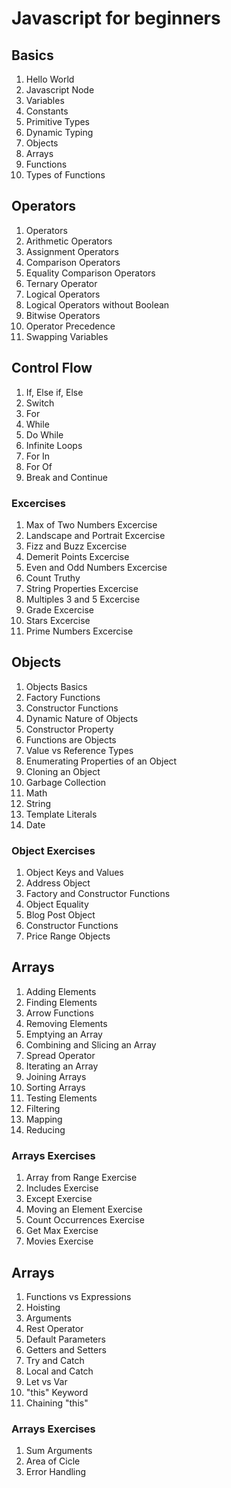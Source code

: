 # Javascript for beginners

## Basics
1. Hello World
2. Javascript Node
3. Variables
4. Constants
5. Primitive Types
6. Dynamic Typing
7. Objects
8. Arrays
9. Functions
10. Types of Functions

## Operators

1. Operators
2. Arithmetic Operators
3. Assignment Operators
4. Comparison Operators
5. Equality Comparison Operators
6. Ternary Operator
7. Logical Operators
8. Logical Operators without Boolean
9. Bitwise Operators
10. Operator Precedence
11. Swapping Variables

## Control Flow

1. If, Else if, Else
2. Switch
3. For
4. While
5. Do While
6. Infinite Loops
7. For In
8. For Of
9. Break and Continue

### Excercises

1. Max of Two Numbers Excercise
2. Landscape and Portrait Excercise
3. Fizz and Buzz Excercise
4. Demerit Points Excercise
5. Even and Odd Numbers Excercise
6. Count Truthy
7. String Properties Excercise
8. Multiples 3 and 5 Excercise
9. Grade Excercise
10. Stars Excercise
11. Prime Numbers Excercise

## Objects

1. Objects Basics
2. Factory Functions
3. Constructor Functions
4. Dynamic Nature of Objects
5. Constructor Property
6. Functions are Objects
7. Value vs Reference Types
8. Enumerating Properties of an Object
9. Cloning an Object
10. Garbage Collection
11. Math
12. String
13. Template Literals
14. Date

### Object Exercises

1. Object Keys and Values
2. Address Object
3. Factory and Constructor Functions
4. Object Equality
5. Blog Post Object
6. Constructor Functions
7. Price Range Objects

## Arrays

1. Adding Elements
2. Finding Elements
3. Arrow Functions
4. Removing Elements
5. Emptying an Array
6. Combining and Slicing an Array
7. Spread Operator
8. Iterating an Array
9. Joining Arrays
10. Sorting Arrays
11. Testing Elements
12. Filtering
13. Mapping
14. Reducing

### Arrays Exercises

1. Array from Range Exercise
2. Includes Exercise
3. Except Exercise
4. Moving an Element Exercise
5. Count Occurrences Exercise
6. Get Max Exercise
7. Movies Exercise

## Arrays

1. Functions vs Expressions
2. Hoisting
3. Arguments
4. Rest Operator
5. Default Parameters
6. Getters and Setters
7. Try and Catch
8. Local and Catch
9. Let vs Var
10. "this" Keyword
11. Chaining "this"

### Arrays Exercises

1. Sum Arguments
2. Area of Cicle
3. Error Handling